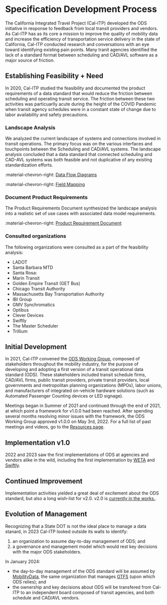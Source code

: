 # Specification Development Process

The California Integrated Travel Project (Cal-ITP) developed the ODS initiative in response to feedback from local transit providers and vendors. As Cal-ITP has as its core a mission to improve the quality of mobility data and increase the efficiency of transportation service delivery in the state of California, Cal-ITP conducted research and conversations with an eye toward identifying existing pain points.  Many tranit agencies identified the lack of a standard format between scheduling and CAD/AVL software as a major source of friction.

## Establishing Feasibility + Need

In 2020, Cal-ITP studied the feasibility and documented the product requirements of a data standard that would reduce the friction between scheduling and operating transit service.  The friction between these two activities was particuarlly acute during the height of the COVID Pandemic when transit agency schedules were in a constant state of change due to labor availability and safety precautions.

### Landscape Analysis

We analyzed the current landscape of systems and connections involved in transit operations. The primary focus was on the various interfaces and touchpoints between the Scheduling and CAD/AVL systems. The landscape analysis concluded that a data standard that connected scheduling and CAD-AVL systems was both feasible and not duplicative of any existing standardization efforts.

:material-chevron-right: [Data Flow Diagrams](https://docs.google.com/document/d/1nNnVgmk29ExZU7_bkoawkpvP_gtn3DSR9eV8BugUY14/edit?usp=sharing)

:material-chevron-right: [Field Mapping](https://docs.google.com/spreadsheets/d/1P7jLcp9BDx2Q-FVVR0fdc_eH5cEVxXjA1tdpID_uoTM/edit?usp=sharing)

### Document Product Requirements

The Product Requirements Document synthesized the landscape analysis into a realistic set of use cases with associated data model requirements.

:material-chevron-right: [Product Requirement Document](https://docs.google.com/document/d/1KFLoMAj-XmNrn0MbCVB_IwlK2bILvuVImkjxXrZ9AXk/edit?usp=sharing)

### Consulted organizations

The following organizations were consulted as a part of the feasibility analysis:

- LADOT
- Santa Barbara MTD
- Santa Rosa:
- Marin Transit
- Golden Empire Transit (GET Bus)
- Chicago Transit Authority
- Massachusetts Bay Transportation Authority
- IBI Group
- GMV Synchromatics
- Optibus
- Clever Devices
- Swiftly
- The Master Scheduler
- Trillium

## Initial Development

In 2021, Cal-ITP convened the [ODS Working Group](./working-group.md), composed of stakeholders throughout the mobility industry, for the purpose of developing and adopting a first version of a transit operational data standard (ODS). These stakeholders included transit schedule firms, CAD/AVL firms, public transit providers, private transit providers, local governments and metropolitan planning organizations (MPOs), labor unions, and manufacturers of integrated on-vehicle hardware solutions (such as Automated Passenger Counting devices or LED signage).

Meetings began in Summer of 2021 and continued through the end of 2021, at which point a framework for v1.0.0 had been reached. After spending several months resolving minor issues with the framework, the ODS Working Group approved v1.0.0 on May 3rd, 2022.
 For a full list of past meetings and videos, go to the [Resources page](../resources/index.md#past-meetings).

## Implementation v1.0

2022 and 2023 saw the first implementations of ODS at agencies and vendors alike in the wild, including the first implementation by [WETA](https://weta.sanfranciscobayferry.com/) and [Swiftly](https://www.goswift.ly/).

## Continued Improvement

Implementation activities yielded a great deal of excitement about the ODS standard, but also a long wish-list for v2.0.  v2.0 is [currently in the works.](https://github.com/cal-itp/operational-data-standard/issues/49).

## Evolution of Management

Recognizing that a State DOT is not the ideal place to manage a data stanard, in 2023 Cal-ITP looked outside its walls to identify:

1. an organization to assume day-to-day management of ODS; and
2. a governance and management model which would rest key decisions with the major ODS stakeholders.

In January 2024:

- the day-to-day management of the ODS standard will be assumed by [MobilityData](https://mobilitydata.org), the same organization that manages [GTFS](https://gtfs.org) (upon which ODS relies); and
- the ownership and key decisions about ODS will be transfered from Cal-ITP to an independent board composed of transit agencies, and both schedule and CAD/AVL vendors.
